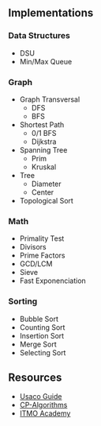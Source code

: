 ## Implementations

### Data Structures

- DSU
- Min/Max Queue

### Graph

- Graph Transversal
  - DFS
  - BFS
- Shortest Path
  - 0/1 BFS
  - Dijkstra
- Spanning Tree
  - Prim
  - Kruskal
- Tree
  - Diameter
  - Center
- Topological Sort

### Math

- Primality Test
- Divisors
- Prime Factors
- GCD/LCM
- Sieve
- Fast Exponenciation

### Sorting

- Bubble Sort
- Counting Sort
- Insertion Sort
- Merge Sort
- Selecting Sort

## Resources
- [Usaco Guide](https://usaco.guide/)
- [CP-Algorithms](https://cp-algorithms.com/)
- [ITMO Academy](https://codeforces.com/edu/course/2)
